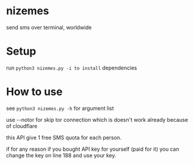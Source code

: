 # nizemes
send sms over terminal, worldwide

# Setup

run `python3 nizemes.py -i to install` dependencies

# How to use

see `python3 nizemes.py -h` for argument list

use --notor for skip tor connection which is doesn't work already because of cloudflare

this API give 1 free SMS quota for each person.

if for any reason if you bought API key for yourself (paid for it) you can change the key on line 188 and use your key.
 
